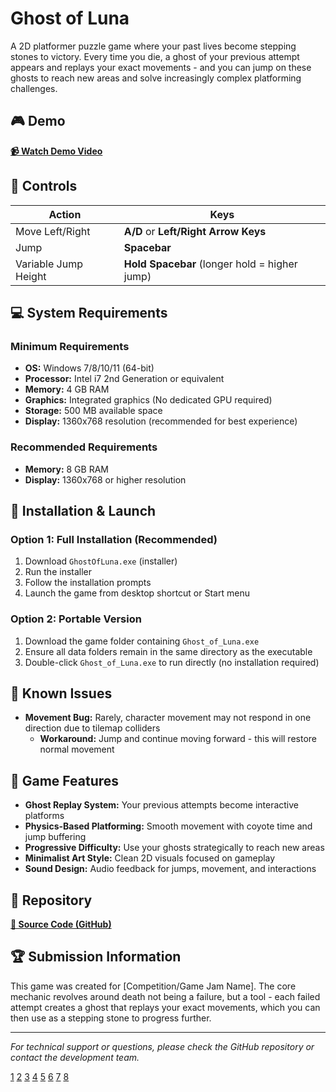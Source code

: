 # Ghost of Luna

A 2D platformer puzzle game where your past lives become stepping stones to victory. Every time you die, a ghost of your previous attempt appears and replays your exact movements - and you can jump on these ghosts to reach new areas and solve increasingly complex platforming challenges.

## 🎮 Demo

**[📹 Watch Demo Video](https://drive.google.com/file/d/1JqHKQ42ajbQWZ8ZgYVApKi9auavIp8s5/view?usp=sharing)**

## 🎯 Controls

| Action | Keys |
|--------|------|
| Move Left/Right | **A/D** or **Left/Right Arrow Keys** |
| Jump | **Spacebar** |
| Variable Jump Height | **Hold Spacebar** (longer hold = higher jump) |

## 💻 System Requirements

### Minimum Requirements
- **OS:** Windows 7/8/10/11 (64-bit)
- **Processor:** Intel i7 2nd Generation or equivalent
- **Memory:** 4 GB RAM
- **Graphics:** Integrated graphics (No dedicated GPU required)
- **Storage:** 500 MB available space
- **Display:** 1360x768 resolution (recommended for best experience)

### Recommended Requirements
- **Memory:** 8 GB RAM
- **Display:** 1360x768 or higher resolution

## 🚀 Installation & Launch

### Option 1: Full Installation (Recommended)
1. Download `GhostOfLuna.exe` (installer)
2. Run the installer
3. Follow the installation prompts
4. Launch the game from desktop shortcut or Start menu

### Option 2: Portable Version
1. Download the game folder containing `Ghost_of_Luna.exe`
2. Ensure all data folders remain in the same directory as the executable
3. Double-click `Ghost_of_Luna.exe` to run directly (no installation required)

## 🐛 Known Issues

- **Movement Bug:** Rarely, character movement may not respond in one direction due to tilemap colliders
  - **Workaround:** Jump and continue moving forward - this will restore normal movement

## 🎨 Game Features

- **Ghost Replay System:** Your previous attempts become interactive platforms
- **Physics-Based Platforming:** Smooth movement with coyote time and jump buffering
- **Progressive Difficulty:** Use your ghosts strategically to reach new areas
- **Minimalist Art Style:** Clean 2D visuals focused on gameplay
- **Sound Design:** Audio feedback for jumps, movement, and interactions

## 📁 Repository

**[🔗 Source Code (GitHub)](https://github.com/Mohammad-416/Ghost-of-Luna/)**


## 🏆 Submission Information

This game was created for [Competition/Game Jam Name]. The core mechanic revolves around death not being a failure, but a tool - each failed attempt creates a ghost that replays your exact movements, which you can then use as a stepping stone to progress further.

---

*For technical support or questions, please check the GitHub repository or contact the development team.*

[1](https://www.makeareadme.com)
[2](https://www.youtube.com/watch?v=kq8mpgtFrNk)
[3](https://dev.to/scottydocs/how-to-write-a-kickass-readme-5af9)
[4](https://docs.unity3d.com/6000.2/Documentation/Manual/cus-document.html)
[5](https://stackoverflow.com/questions/9331281/how-can-i-test-what-my-readme-md-file-will-look-like-before-committing-to-github)
[6](https://www.youtube.com/watch?v=pXzLXNEW3bk)
[7](https://dev.to/mishmanners/github-readme-for-easy-to-understand-code-2b5k)
[8](https://www.reddit.com/r/opensource/comments/1kk1wd8/what_in_your_opinion_makes_for_a_great_readme_file/)